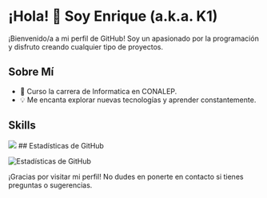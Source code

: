 # ¡Hola! 👋 Soy Enrique (a.k.a. K1)

¡Bienvenido/a a mi perfil de GitHub! Soy un apasionado por la programación y disfruto creando cualquier tipo de proyectos.

## Sobre Mí

- 📖 Curso la carrera de Informatica en CONALEP.
- 💡 Me encanta explorar nuevas tecnologías y aprender constantemente.

## Skills
  <img src="https://skillicons.dev/icons?i=nodejs,js,ts,html,css,py,cpp,kotlin,react,mongodb,discordjs,express,git,github,vscode,linux,windows&perline=8" href="https://skillicons.dev">
## Estadísticas de GitHub

![Estadísticas de GitHub](https://github-readme-stats.vercel.app/api?username=k1-1960&show_icons=true&count_private=true&hide=contribs,prs&theme=github_dark)

¡Gracias por visitar mi perfil! No dudes en ponerte en contacto si tienes preguntas o sugerencias.

